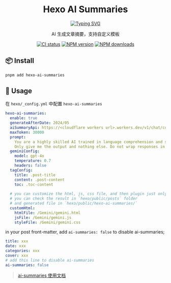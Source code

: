<div align="center">
<a name="readme-top"></a>

<h1> Hexo AI Summaries </h1>

<a href="https://github.com/tardis-ksh/hexo-ai-summaries/">
    <img src="https://readme-typing-svg.demolab.com?font=Fira+Code&pause=1000&width=435&lines=Hexo AI Summaries;&center=true&size=27" alt="Typing SVG" />
</a>

AI 生成文章摘要，支持自定义模板

[![CI status][github-action-image]][github-action-url]
[![NPM version][npm-image]][npm-url]
[![NPM downloads][download-image]][download-url]
</div>

[github-action-image]: https://github.com/tardis-ksh/hexo-ai-summaries/actions/workflows/publish.yml/badge.svg
[github-action-url]: https://github.com/tardis-ksh/hexo-ai-summaries/actions/workflows/publish.yml

[npm-image]: https://img.shields.io/npm/v/hexo-ai-summaries.svg?style=flat-square
[npm-url]: https://npmjs.org/package/hexo-ai-summaries

[download-image]: https://img.shields.io/npm/dm/hexo-ai-summaries.svg?style=flat-square
[download-url]: https://npmjs.org/package/hexo-ai-summaries

## 📦 Install

```bash
pnpm add hexo-ai-summaries
```

## 🔨 Usage
在 `hexo/_config.yml` 中配置 `hexo-ai-summaries`

```yaml root/_config.yml
hexo-ai-summaries:
  enable: true
  generateAfterDate: 2024/05
  aiSummaryApi: https://<cloudflare workers url>.workers.dev/v1/chat/completions
  maxToken: 30000
  prompt:
    You are a highly skilled AI trained in language comprehension and summarization. I would like you to read the text delimited by triple quotes and summarize it into a concise abstract paragraph. Aim to retain the most important points, providing a coherent and readable summary that could help a person understand the main points of the discussion without needing to read the entire text. Please avoid unnecessary details or tangential points.
    Only give me the output and nothing else. Do not wrap responses in quotes. Respond in the Chinese language.
  geminiConfig:
    model: gpt-4o
    temperature: 0.7
    headers: false
  tagConfig:
    title: .post-title
    content: .post-content
    toc: .toc-content
  
  # you can customize the html, js, css file, and then plugin just only insert this file to your post
  # you can check the result in `hexo/public/posts` folder  
  # and generated file in `hexo/public/hexo-ai-summaries/`
  customHtml:
    htmlFile: /Gemini/gemini.html
    jsFile: /Gemini/gemini.js
    styleFile: /Gemini/gemini.css
```

in your post front-matter, add `ai-summaries: false` to disable ai-summaries;

```yaml
title: xxx
date: xxx
categories: xxx
cover: xxx
# add this line to disable ai-summaries
ai-summaries: false
```

> [ai-summaries 使用文档](https://ksh7.com/posts/ai-summaries/)
